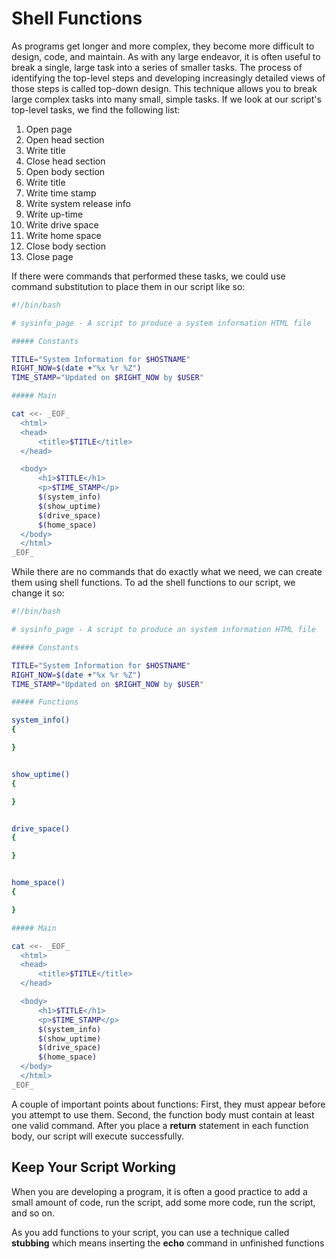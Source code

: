 # Shell Functions
As programs get longer and more complex, they become more difficult to design, code, and maintain. As with any large endeavor, it is often useful to break a single, large task into a series of smaller tasks.
The process of identifying the top-level steps and developing increasingly detailed views of those steps is called top-down design. This technique allows you to break large complex tasks into many small, simple tasks.
If we look at our script's top-level tasks, we find the following list:

1. Open page
2. Open head section
3. Write title
4. Close head section
5. Open body section
6. Write title
7. Write time stamp
8. Write system release info
9. Write up-time
10. Write drive space
11. Write home space
12. Close body section
13. Close page

 If there were commands that performed these tasks, we could use command substitution to place them in our script like so:
```bash
#!/bin/bash

# sysinfo_page - A script to produce a system information HTML file

##### Constants

TITLE="System Information for $HOSTNAME"
RIGHT_NOW=$(date +"%x %r %Z")
TIME_STAMP="Updated on $RIGHT_NOW by $USER"

##### Main

cat <<- _EOF_
  <html>
  <head>
      <title>$TITLE</title>
  </head>

  <body>
      <h1>$TITLE</h1>
      <p>$TIME_STAMP</p>
      $(system_info)
      $(show_uptime)
      $(drive_space)
      $(home_space)
  </body>
  </html>
_EOF_
```
While there are no commands that do exactly what we need, we can create them using shell functions. To ad the shell functions to our script, we change it so:
```bash
#!/bin/bash

# sysinfo_page - A script to produce an system information HTML file

##### Constants

TITLE="System Information for $HOSTNAME"
RIGHT_NOW=$(date +"%x %r %Z")
TIME_STAMP="Updated on $RIGHT_NOW by $USER"

##### Functions

system_info()
{

}


show_uptime()
{

}


drive_space()
{

}


home_space()
{

}

##### Main

cat <<- _EOF_
  <html>
  <head>
      <title>$TITLE</title>
  </head>

  <body>
      <h1>$TITLE</h1>
      <p>$TIME_STAMP</p>
      $(system_info)
      $(show_uptime)
      $(drive_space)
      $(home_space)
  </body>
  </html>
_EOF_
```

A couple of important points about functions: First, they must appear before you attempt to use them. Second, the function body must contain at least one valid command. After you place a **return** statement in each function body, our script will execute successfully.

## Keep Your Script Working
When you are developing a program, it is often a good practice to add a small amount of code, run the script, add some more code, run the script, and so on.

As you add functions to your script, you can use a technique called **stubbing** which means inserting the **echo** command in unfinished functions 
<!--stackedit_data:
eyJoaXN0b3J5IjpbLTE2NDg5Nzk0NDZdfQ==
-->